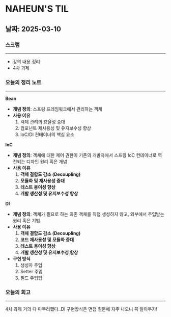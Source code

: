 # NAHEUN'S TIL 

## 날짜: 2025-03-10

### 스크럼
---
- 강의 내용 정리
- 4차 과제 


### 오늘의 정리 노트
---

**Bean**
- **개념 정의**: 스프링 프레임워크에서 관리하는 객체
- **사용 이유**
    1. 객체 관리의 효율성 증대
    2. 컴포넌트 재사용성 및 유지보수성 향상
    3. IoC/DI 컨테이너의 핵심 요소

**IoC**
- **개념 정의**: 객체에 대한 제어 권한이 기존의 개발자에서 스프링 IoC 컨테이너로 역전되는 디자인 원리 혹은 개념
- **사용 이유**
    1. **객체 결합도 감소 (Decoupling)**
    2. **모듈화 및 재사용성 증대**
    3. **테스트 용이성 향상**
    4. **개발 생산성 및 유지보수성 향상**

**DI**
- **개념 정의**: 객체가 필요로 하는 의존 객체를 직접 생성하지 않고, 외부에서 주입받는 원리 혹은 기법
- **사용 이유**
    1. **객체 결합도 감소 (Decoupling)**
    2. **코드 재사용성 및 모듈화 증대**
    3. **테스트 용이성 향상**  
    4. **개발 생산성 및 유지보수성 향상**
- **구현 방식**
    1. 생성자 주입
    2. Setter 주입
    3. 필드 주입입


### 오늘의 회고
---
4차 과제 거의 다 마무리했다..DI 구현방식은 면접 질문에 자주 나오니 꼭 알아두자!